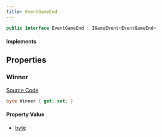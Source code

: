 ```yaml
---
title: EventGameEnd
---
```


```csharp
public interface EventGameEnd : IGameEvent<EventGameEnd>
```

#### Implements

## Properties

### Winner

[Source Code](https://github.com/swiftly-solution/swiftlys2/blob/main/managed/src/SwiftlyS2.Generated/GameEvents/Interfaces/EventGameEnd.cs#L24)

```csharp
byte Winner { get; set; }
```

#### Property Value

- [byte](https://learn.microsoft.com/dotnet/api/system.byte)

